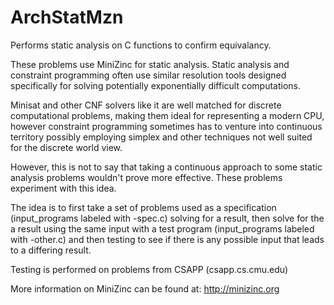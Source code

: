 ArchStatMzn
===========

Performs static analysis on C functions to confirm equivalancy.

These problems use MiniZinc for static analysis. Static analysis and constraint 
programming often use similar resolution tools designed specifically for 
solving potentially exponentially difficult computations. 

Minisat and other CNF solvers like it are well matched for discrete computational 
problems, making them ideal for representing a modern CPU, however constraint programming
sometimes has to venture into continuous territory possibly employing simplex
and other techniques not well suited for the discrete world view.

However, this is not to say that taking a continuous approach to some static 
analysis problems wouldn't prove more effective. These problems experiment
with this idea.

The idea is to first take a set of problems used as a specification (input_programs 
labeled with -spec.c) solving for a result, then solve for the a result using 
the same input with a test program (input_programs labeled with -other.c)
and then testing to see if there is any possible input that leads to a differing result.

Testing is performed on problems from CSAPP (csapp.cs.cmu.edu)

More information on MiniZinc can be found at: http://minizinc.org
